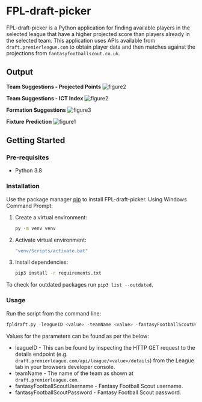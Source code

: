 # FPL-draft-picker

FPL-draft-picker is a Python application for finding available players in the selected league that have a higher 
projected score than players already in the selected team. This application uses APIs available from 
`draft.premierleague.com` to obtain player data and then matches against the projections from `fantasyfootballscout.co.uk`.

## Output

**Team Suggestions - Projected Points**
![figure2](res/player_suggestions.JPG)

**Team Suggestions - ICT Index**
![figure2](res/ict_suggestions.JPG)

**Formation Suggestions**
![figure3](res/formation_suggestions.JPG)

**Fixture Prediction**
![figure1](res/fixture_prediction.JPG)

## Getting Started

### Pre-requisites
* Python 3.8

### Installation
Use the package manager [pip](https://pip.pypa.io/en/stable/) to install FPL-draft-picker. Using Windows Command Prompt:

1. Create a virtual environment:
    ```bash
    py -m venv venv
    ```

2. Activate virtual environment:
    ```bash
    "venv/Scripts/activate.bat"
    ```

3. Install dependencies:
    ```bash
    pip3 install -r requirements.txt
    ```

To check for outdated packages run `pip3 list --outdated`.
   
### Usage
Run the script from the command line:

```python
fpldraft.py -leagueID <value> -teamName <value> -fantasyFootballScoutUsername <value> -fantasyFootballScoutPassword <value>
```
Values for the parameters can be found as per the below:
* leagueID - This can be found by inspecting the HTTP GET request to the details endpoint (e.g. `draft.premierleague.com/api/league/<value>/details`) from the League tab in your browsers developer console.
* teamName - The name of the team as shown at `draft.premierleague.com`.
* fantasyFootballScoutUsername - Fantasy Football Scout username.
* fantasyFootballScoutPassword - Fantasy Football Scout password.